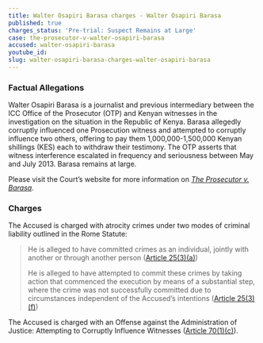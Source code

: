 ```yaml
---
title: Walter Osapiri Barasa charges - Walter Osapiri Barasa
published: true
charges_status: 'Pre-trial: Suspect Remains at Large'
case: the-prosecutor-v-walter-osapiri-barasa
accused: walter-osapiri-barasa
youtube_id:
slug: walter-osapiri-barasa-charges-walter-osapiri-barasa
---
```



### Factual Allegations

Walter Osapiri Barasa is a journalist and previous intermediary between the ICC Office of the Prosecutor (OTP) and Kenyan witnesses in the investigation on the situation in the Republic of Kenya. Barasa allegedly corruptly influenced one Prosecution witness and attempted to corruptly influence two others, offering to pay them 1,000,000-1,500,000 Kenyan shillings (KES) each to withdraw their testimony. The OTP asserts that witness interference escalated in frequency and seriousness between May and July 2013. Barasa remains at large.

Please visit the Court’s website for more information on *[The Prosecutor v. Barasa](https://www.icc-cpi.int/kenya/barasa)*.

### Charges

The Accused is charged with atrocity crimes under two modes of criminal liability outlined in the Rome Statute:

> He is alleged to have committed crimes as an individual, jointly with another or through another person ([Article 25(3)(a)](http://www.casematrixnetwork.org/case-m/klamberg-commentary/rome-statute/#c1198))
>
>
> He is alleged to have attempted to commit these crimes by taking action that commenced the execution by means of a substantial step, where the crime was not successfully committed due to circumstances independent of the Accused’s intentions ([Article 25(3)(f)](http://www.casematrixnetwork.org/case-m/klamberg-commentary/rome-statute/#c1198))

The Accused is charged with an Offense against the Administration of Justice: Attempting to Corruptly Influence Witnesses ([Article 70(1)(c)](http://www.casematrixnetwork.org/cmn-knowledge-hub/icc-commentary-clicc/commentary-rome-statute/commentary-rome-statute-part-6/#c3468)).